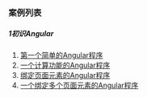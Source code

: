 ### 案例列表
##### 1初识Angular
1. [第一个简单的Angular程序](http://localhost:8080/angular/1.1.html)
2. [一个计算功能的Angular程序](http://localhost:8080/angular/1.2.html)
3. [绑定页面元素的Angular程序](http://localhost:8080/angular/1.3.html)
4. [一个绑定多个页面元素的Angular程序](http://localhost:8080/angular/1.4.html)